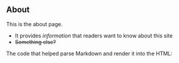 ## About
This is the about page.
- It provides *information* that readers want to know about this site
- ~~Something else?~~

The code that helped parse Markdown and render it into the HTML: